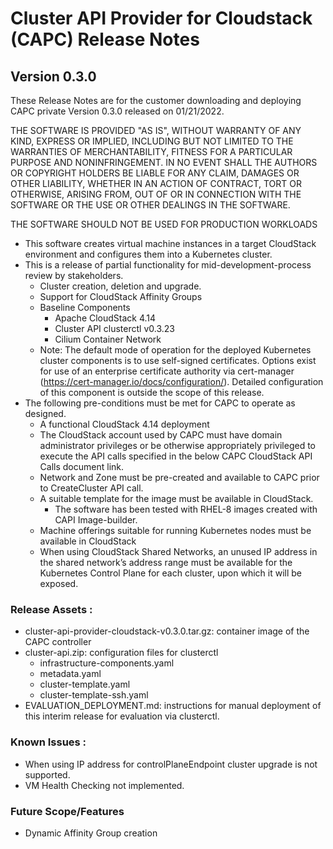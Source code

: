 # Cluster API Provider for Cloudstack (CAPC) Release Notes

## Version 0.3.0

These Release Notes are for the customer downloading and deploying CAPC private Version 0.3.0 released on 01/21/2022.

THE SOFTWARE IS PROVIDED "AS IS", WITHOUT WARRANTY OF ANY KIND, EXPRESS OR
IMPLIED, INCLUDING BUT NOT LIMITED TO THE WARRANTIES OF MERCHANTABILITY, FITNESS FOR A PARTICULAR PURPOSE AND NONINFRINGEMENT. IN NO EVENT SHALL THE AUTHORS OR COPYRIGHT HOLDERS BE LIABLE FOR ANY CLAIM, DAMAGES OR OTHER LIABILITY, WHETHER IN AN ACTION OF CONTRACT, TORT OR OTHERWISE, ARISING FROM, OUT OF OR IN CONNECTION WITH THE SOFTWARE OR THE USE OR OTHER DEALINGS IN THE SOFTWARE.

THE SOFTWARE SHOULD NOT BE USED FOR PRODUCTION WORKLOADS

* This software creates virtual machine instances in a target CloudStack environment and configures them into a Kubernetes cluster.
* This is a release of partial functionality for mid-development-process review by stakeholders.
    * Cluster creation, deletion and upgrade.
    * Support for CloudStack Affinity Groups
    * Baseline Components
        * Apache CloudStack 4.14
        * Cluster API clusterctl v0.3.23
        * Cilium Container Network
    * Note: The default mode of operation for the deployed Kubernetes cluster components is to use self-signed certificates.  Options exist for use of an enterprise certificate authority via cert-manager (https://cert-manager.io/docs/configuration/).  Detailed configuration of this component is outside the scope of this release.
* The following pre-conditions must be met for CAPC to operate as designed.
    * A functional CloudStack 4.14 deployment
    * The CloudStack account used by CAPC must have domain administrator privileges or be otherwise appropriately privileged to execute the API calls specified in the below CAPC CloudStack API Calls document link.
    * Network and Zone must be pre-created and available to CAPC prior to CreateCluster API call.
    * A suitable template for the image must be available in CloudStack.
        * The software has been tested with RHEL-8 images created with CAPI Image-builder.
    * Machine offerings suitable for running Kubernetes nodes must be available in CloudStack
    * When using CloudStack Shared Networks, an unused IP address in the shared network’s address range must be available for the Kubernetes Control Plane for each cluster, upon which it will be exposed.

### Release Assets :

* cluster-api-provider-cloudstack-v0.3.0.tar.gz: container image of the CAPC controller
* cluster-api.zip: configuration files for clusterctl
    * infrastructure-components.yaml
    * metadata.yaml
    * cluster-template.yaml
    * cluster-template-ssh.yaml
* EVALUATION_DEPLOYMENT.md: instructions for manual deployment of this interim release for evaluation via clusterctl.

### Known Issues :

* When using IP address for controlPlaneEndpoint cluster upgrade is not supported.
* VM Health Checking not implemented.

###  Future Scope/Features

* Dynamic Affinity Group creation